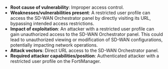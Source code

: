 - **Root cause of vulnerability**: Improper access control.
- **Weaknesses/vulnerabilities present**: A restricted user profile can access the SD-WAN Orchestrator panel by directly visiting its URL, bypassing intended access restrictions.
- **Impact of exploitation**: An attacker with a restricted user profile can gain unauthorized access to the SD-WAN Orchestrator panel. This could lead to unauthorized viewing or modification of SD-WAN configurations, potentially impacting network operations.
- **Attack vectors**: Direct URL access to the SD-WAN Orchestrator panel.
- **Required attacker capabilities/position**: Authenticated attacker with a restricted user profile on the FortiManager.